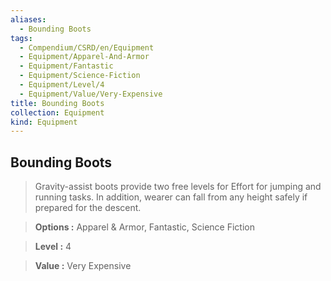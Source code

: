 ```yaml
---
aliases:
  - Bounding Boots
tags:
  - Compendium/CSRD/en/Equipment
  - Equipment/Apparel-And-Armor
  - Equipment/Fantastic
  - Equipment/Science-Fiction
  - Equipment/Level/4
  - Equipment/Value/Very-Expensive
title: Bounding Boots
collection: Equipment
kind: Equipment
---
```

## Bounding Boots    
    
>Gravity-assist boots provide two free levels for Effort for jumping and running tasks. In addition, wearer can fall from any height safely if prepared for the descent.    
> **Options :** Apparel & Armor, Fantastic, Science Fiction    
> **Level :** 4    
> **Value :** Very Expensive